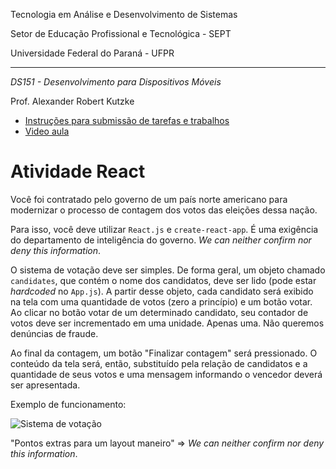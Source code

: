 Tecnologia em Análise e Desenvolvimento de Sistemas

Setor de Educação Profissional e Tecnológica - SEPT

Universidade Federal do Paraná - UFPR

---

*DS151 - Desenvolvimento para Dispositivos Móveis*

Prof. Alexander Robert Kutzke

* [Instruções para submissão de tarefas e trabalhos](https://gitlab.tadsufpr.net.br/ds122-alexkutzke/material/blob/master/instrucoes_submissao_tarefas_e_trabalhos.md)
* [Video aula](https://www.youtube.com/watch?v=d6ZTnQNhoCo)

# Atividade React

Você foi contratado pelo governo de um país norte americano para modernizar
o processo de contagem dos votos das eleições dessa nação.

Para isso, você deve utilizar `React.js` e `create-react-app`. É uma exigência do departamento de inteligência
do governo. *We can neither confirm nor deny this information*.

O sistema de votação deve ser simples. De forma geral, um objeto chamado `candidates`, que contém o nome dos candidatos, deve ser lido (pode estar *hardcoded* no `App.js`). A partir desse objeto, cada candidato será exibido na tela com uma quantidade de votos (zero a princípio) e um botão votar. Ao clicar no botão votar de um determinado candidato, seu contador de votos deve ser incrementado em uma unidade. Apenas uma. Não queremos denúncias de fraude.

Ao final da contagem, um botão "Finalizar contagem" será pressionado. O conteúdo da tela será, então, substituído pela relação de candidatos e a quantidade de seus votos e uma mensagem informando o vencedor deverá ser apresentada.

Exemplo de funcionamento:

![Sistema de votação](https://gitlab.tadsufpr.net.br/ds151-alexkutzke/ds151-react-vote-assignment/raw/master/images/exemplo.gif)

"Pontos extras para um layout maneiro" =>  *We can neither confirm nor deny this information*.
